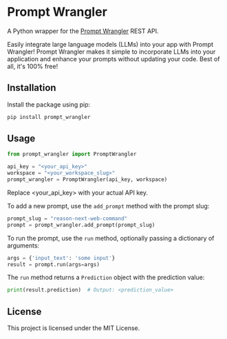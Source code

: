 # Prompt Wrangler

A Python wrapper for the [Prompt Wrangler](https://prompt-wrangler.com/) REST API.

Easily integrate large language models (LLMs) into your app with Prompt Wrangler! Prompt Wrangler makes it simple to incorporate LLMs into your application and enhance your prompts without updating your code. Best of all, it's 100% free!

## Installation

Install the package using pip:

```bash
pip install prompt_wrangler
```

## Usage

```python
from prompt_wrangler import PromptWrangler

api_key = "<your_api_key>"
workspace = "<your_workspace_slug>"
prompt_wrangler = PromptWrangler(api_key, workspace)
```

Replace <your_api_key> with your actual API key.

To add a new prompt, use the `add_prompt` method with the prompt slug:

```python
prompt_slug = "reason-next-web-command"
prompt = prompt_wrangler.add_prompt(prompt_slug)
```

To run the prompt, use the `run` method, optionally passing a dictionary of arguments:

```python
args = {'input_text': 'some input'}
result = prompt.run(args=args)
```

The `run` method returns a `Prediction` object with the prediction value:

```python
print(result.prediction)  # Output: <prediction_value>
```

## License

This project is licensed under the MIT License.
